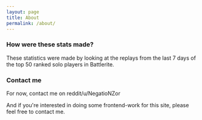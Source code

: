 ```yaml
---
layout: page
title: About
permalink: /about/
---
```


### How were these stats made?

These statistics were made by looking at the replays from the last 7 days of the top 50 ranked solo players in Battlerite. 

### Contact me

For now, contact me on reddit/u/NegatioNZor

And if you're interested in doing some frontend-work for this site, please feel free to contact me.